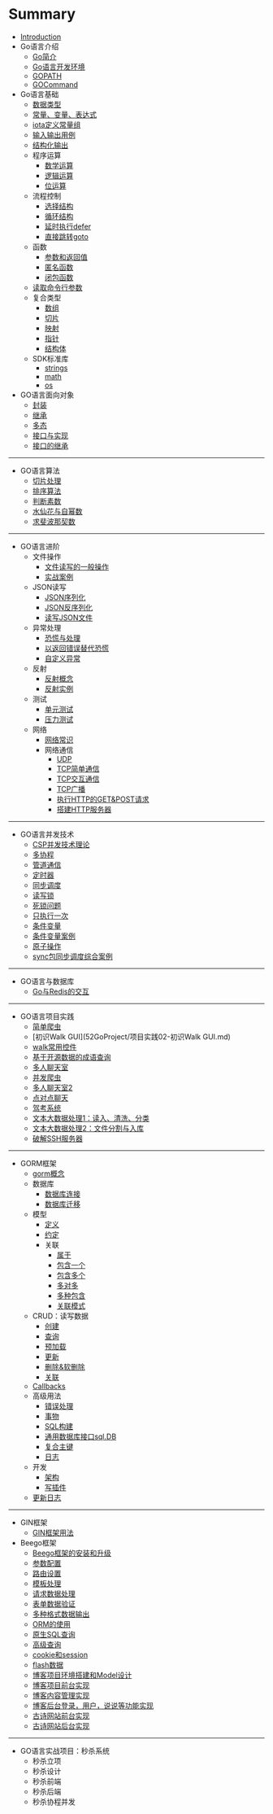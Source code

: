 # Summary

* [Introduction](README.md)
* Go语言介绍
    * [Go简介](01Go/Go语言介绍.md)
    * [Go语言开发环境](01Go/Go语言开发环境搭建.md)
    * [GOPATH](01Go/GOPATH.md)
    * [GOCommand](01Go/GOCommand.md)
* Go语言基础
    * [数据类型](02GoBase/数据类型.md)
    * [常量、变量、表达式](02GoBase/常量、变量、表达式.md)
    * [iota定义常量组](02GoBase/iota定义常量组.md)
    * [输入输出用例](02GoBase/输入输出用例.md)
    * [结构化输出](02GoBase/结构化输出.md)
    * 程序运算
        * [数学运算](02GoBase/程序运算1-数学运算.md)
        * [逻辑运算](02GoBase/程序运算2-逻辑运算.md)
        * [位运算](02GoBase/程序运算3-位运算.md)
    * 流程控制
        * [选择结构](02GoBase/流程控制1-选择结构.md)
        * [循环结构](02GoBase/流程控制2-循环结构.md)
        * [延时执行defer](02GoBase/流程控制3-延时执行defer.md)
        * [直接跳转goto](02GoBase/流程控制4-直接跳转goto.md)
    * 函数
        * [参数和返回值](02GoBase/函数1-参数和返回值.md)
        * [匿名函数](02GoBase/函数2-匿名函数.md)
        * [闭包函数](02GoBase/函数3-闭包函数.md)
    * [读取命令行参数](02GoBase/读取命令行参数.md)
    * 复合类型
        * [数组](02GoBase/复合类型1-数组.md)
        * [切片](02GoBase/复合类型2-切片.md)
        * [映射](02GoBase/复合类型3-映射.md)
        * [指针](02GoBase/复合类型4-指针.md)
        * [结构体](02GoBase/复合类型5-结构体.md)
    * SDK标准库
        * [strings](02GoBase/SDK标准库1-strings.md)
        * [math](02GoBase/SDK标准库2-math.md)
        * [os](02GoBase/SDK标准库3-os.md)
* GO语言面向对象
    * [封装](03GoObject/面向对象1-封装.md)
    * [继承](03GoObject/面向对象2-继承.md)
    * [多态](03GoObject/面向对象3-多态.md)
    * [接口与实现](03GoObject/面向对象4-接口与实现.md)
    * [接口的继承](03GoObject/面向对象5-接口的继承.md)

-----
* GO语言算法
    * [切片处理](99GoAlgorithm/切片处理.md)
    * [排序算法](99GoAlgorithm/排序算法.md)
    * [判断素数](99GoAlgorithm/判断素数.md)
    * [水仙花与自幂数](99GoAlgorithm/水仙花与自幂数.md)
    * [求斐波那契数](99GoAlgorithm/求斐波那契数.md)

-----
* GO语言进阶
    * 文件操作
        * [文件读写的一般操作](04FileIO/文件操作1-文件读写的一般操作.md)
        * [实战案例](04FileIO/文件操作2-实战案例.md)
    * JSON读写
        * [JSON序列化](05JSONIO/JSON读写1-JSON序列化.md)
        * [JSON反序列化](05JSONIO/JSON读写2-JSON反序列化.md)
        * [读写JSON文件](05JSONIO/JSON读写3-读写JSON文件.md)
    * 异常处理
        * [恐慌与处理](06Exception/异常处理1-恐慌与处理.md)
        * [以返回错误替代恐慌](06Exception/异常处理2-以返回错误替代恐慌.md)
        * [自定义异常](06Exception/异常处理3-自定义异常.md)
    * 反射
        * [反射概念](07GoReflect/反射概念.md)
        * [反射实例](07GoReflect/反射实例.md)
    * 测试
        * [单元测试](08GoTest/测试1-单元测试.md)
        * [压力测试](08GoTest/测试2-压力测试.md)
    * 网络
        * [网络常识](09GoNet/网络常识.md)
        * 网络通信
            * [UDP](09GoNet/网络通信1-UDP.md)
            * [TCP简单通信](09GoNet/网络通信2-TCP简单通信.md)
            * [TCP交互通信](09GoNet/网络通信3-TCP交互通信.md)
            * [TCP广播](09GoNet/网络通信4-TCP广播.md)
            * [执行HTTP的GET&POST请求](09GoNet/网络通信5-执行HTTP的GET&POST请求.md)
            * [搭建HTTP服务器](09GoNet/网络通信6-搭建HTTP服务器.md)

-----
* GO语言并发技术
    * [CSP并发技术理论](50GOasync/并发技术01-CPS并发技术理论.md)
    * [多协程](50GOasync/并发技术02-多协程.md)
    * [管道通信](50GOasync/并发技术03-管道通信.md)
    * [定时器](50GOasync/并发技术04-定时器.md)
    * [同步调度](50GOasync/并发技术05-同步调度.md)
    * [读写锁](50GOasync/并发技术06-读写锁.md)
    * [死锁问题](50GOasync/并发技术07-死锁问题.md)
    * [只执行一次](50GOasync/并发技术08-只执行一次.md)
    * [条件变量](50GOasync/并发技术09-条件变量.md)
    * [条件变量案例](50GOasync/并发技术10-条件变量案例.md)
    * [原子操作](50GOasync/并发技术11-原子操作.md)
    * [sync包同步调度综合案例](50GOasync/并发技术12-sync包同步调度综合案例.md)

-----
* GO语言与数据库
    * [Go与Redis的交互](51GoSQL/Redis数据库04-Go与Redis的交互.md)

-----
* GO语言项目实践
    * [简单爬虫](52GoProject/项目实践01-简单爬虫.md)
    * [初识Walk GUI](52GoProject/项目实践02-初识Walk GUI.md)
    * [walk常用控件](52GoProject/项目实践03-walk常用控件.md)
    * [基于开源数据的成语查询](52GoProject/项目实践04-基于开源数据的成语查询.md)
    * [多人聊天室](52GoProject/项目实践05-多人聊天室.md)
    * [并发爬虫](52GoProject/项目实践06-并发爬虫.md)
    * [多人聊天室2](52GoProject/项目实践07-多人聊天室2.md)
    * [点对点聊天](52GoProject/项目实践08-点对点聊天.md)
    * [驾考系统](52GoProject/项目实践09-驾考系统.md)
    * [文本大数据处理1：读入、清洗、分类](52GoProject/项目实践10-文本数据处理1：读入、清洗、分类.md)
    * [文本大数据处理2：文件分割与入库](52GoProject/项目实践11-文本大数据处理2：文件分割与入库.md)
    * [破解SSH服务器](52GoProject/项目实践12-破解SSH服务器.md)

-----
* GORM框架
    * [gorm概念](100GORM/概念.md)
    * 数据库
        * [数据库连接](100GORM/数据库1-连接.md)
        * [数据库迁移](100GORM/数据库2-迁移.md)
    * 模型
        * [定义](100GORM/模型定义.md)
        * [约定](100GORM/模型约定.md)
        * 关联
            * [属于](100GORM/模型关联1-关联.md)
            * [包含一个](100GORM/模型关联2-包含一个.md)
            * [包含多个](100GORM/模型关联3-包含多个.md)
            * [多对多](100GORM/模型关联4-多对多.md)
            * [多种包含](100GORM/模型关联5-多种包含.md)
            * [关联模式](100GORM/模型关联6-关联模式.md)
    * CRUD：读写数据
        * [创建](100GORM/CRUD:读写数据1-创建.md)
        * [查询](100GORM/CRUD:读写数据2-查询.md)
        * [预加载](100GORM/CRUD:读写数据3-预加载.md)
        * [更新](100GORM/CRUD:读写数据4-更新.md)
        * [删除&软删除](100GORM/CRUD:读写数据5-删除&软删除.md)
        * [关联](100GORM/CRUD:读写数据6-关联.md)
    * [Callbacks](100GORM/callbacks-回滚.md)
    * 高级用法
        * [错误处理](100GORM/高级用法1-错误处理.md)
        * [事物](100GORM/高级用法2-事物.md)
        * [SQL构建](100GORM/高级用法3-SQL构建.md)
        * [通用数据库接口sql.DB](100GORM/高级用法4-通用数据库接口sqlDB.md)
        * [复合主键](100GORM/高级用法5-复合主键.md)
        * [日志](100GORM/高级用法6-日志.md)
    * 开发
        * [架构](100GORM/开发1-架构.md)
        * [写插件](100GORM/开发2-写插件.md)
    * [更新日志](100GORM/更新日志.md)

-----
* GIN框架
    * [GIN框架用法](101GIN/GIN用法.md)
* Beego框架
    * [Beego框架的安装和升级](102Beego框架/Beego框架的安装和升级.md)
    * [参数配置](102Beego框架/参数配置.md)
    * [路由设置](102Beego框架/路由设置.md)
    * [模板处理](102Beego框架/模板处理.md)
    * [请求数据处理](102Beego框架/请求数据处理.md)
    * [表单数据验证](102Beego框架/表单数据验证.md)
    * [多种格式数据输出](102Beego框架/多种格式数据输出.md)
    * [ORM的使用](102Beego框架/ORM使用.md)
    * [原生SQL查询](102Beego框架/原生SQL查询.md)
    * [高级查询](102Beego框架/高级查询.md)
    * [cookie和session](102Beego框架/cookie和session.md)
    * [flash数据](102Beego框架/flash数据.md)
    * [博客项目环境搭建和Model设计](102Beego框架/博客项目环境搭建和Model设计.md)
    * [博客项目前台实现](102Beego框架/博客项目前台实现.md)
    * [博客内容管理实现](102Beego框架/博客内容管理实现.md)
    * [博客后台登录，用户，说说等功能实现](102Beego框架/博客后台登录，用户，说说等功能实现.md)
    * [古诗网站前台实现](102Beego框架/古诗网站前台实现.md)
    * [古诗网站后台实现](102Beego框架/古诗网站后台实现.md)

-----
* GO语言实战项目：秒杀系统
    * 秒杀立项
    * 秒杀设计
    * 秒杀前端
    * 秒杀后端
    * 秒杀协程并发

